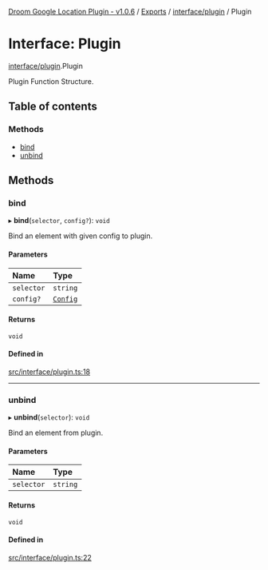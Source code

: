 [Droom Google Location Plugin - v1.0.6](../README.md) / [Exports](../modules.md) / [interface/plugin](../modules/interface_plugin.md) / Plugin

# Interface: Plugin

[interface/plugin](../modules/interface_plugin.md).Plugin

Plugin Function Structure.

## Table of contents

### Methods

- [bind](interface_plugin.Plugin.md#bind)
- [unbind](interface_plugin.Plugin.md#unbind)

## Methods

### bind

▸ **bind**(`selector`, `config?`): `void`

Bind an element with given config to plugin.

#### Parameters

| Name | Type |
| :------ | :------ |
| `selector` | `string` |
| `config?` | [`Config`](interface_plugin.Config.md) |

#### Returns

`void`

#### Defined in

[src/interface/plugin.ts:18](https://github.com/hitendrarao/location/blob/0bcac8f/src/interface/plugin.ts#L18)

___

### unbind

▸ **unbind**(`selector`): `void`

Bind an element from plugin.

#### Parameters

| Name | Type |
| :------ | :------ |
| `selector` | `string` |

#### Returns

`void`

#### Defined in

[src/interface/plugin.ts:22](https://github.com/hitendrarao/location/blob/0bcac8f/src/interface/plugin.ts#L22)
